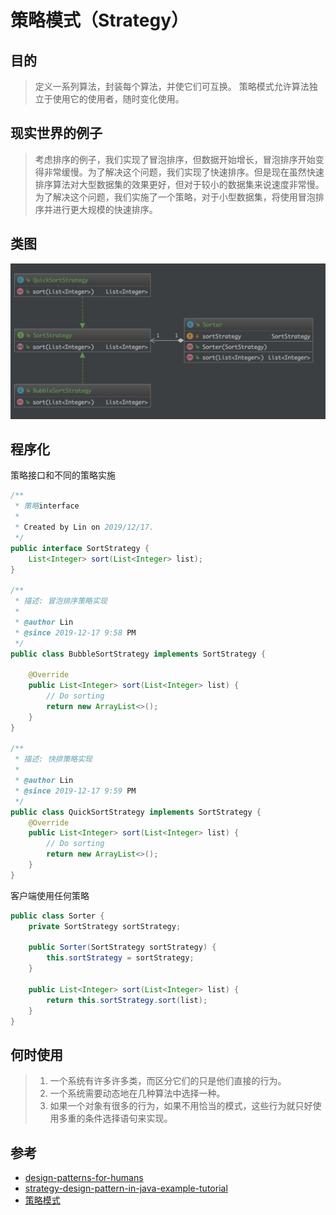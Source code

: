 # 策略模式（Strategy）

## 目的

> 定义一系列算法，封装每个算法，并使它们可互换。
> 策略模式允许算法独立于使用它的使用者，随时变化使用。

## 现实世界的例子

> 考虑排序的例子，我们实现了冒泡排序，但数据开始增长，冒泡排序开始变得非常缓慢。为了解决这个问题，我们实现了快速排序。但是现在虽然快速排序算法对大型数据集的效果更好，但对于较小的数据集来说速度非常慢。为了解决这个问题，我们实施了一个策略，对于小型数据集，将使用冒泡排序并进行更大规模的快速排序。

## 类图

![strategy class diagrams](../img/stategy.jpg)

## 程序化

策略接口和不同的策略实施

```java
/**
 * 策略interface
 *
 * Created by Lin on 2019/12/17.
 */
public interface SortStrategy {
    List<Integer> sort(List<Integer> list);
}

/**
 * 描述: 冒泡排序策略实现
 *
 * @author Lin
 * @since 2019-12-17 9:58 PM
 */
public class BubbleSortStrategy implements SortStrategy {

    @Override
    public List<Integer> sort(List<Integer> list) {
        // Do sorting
        return new ArrayList<>();
    }
}

/**
 * 描述: 快排策略实现
 *
 * @author Lin
 * @since 2019-12-17 9:59 PM
 */
public class QuickSortStrategy implements SortStrategy {
    @Override
    public List<Integer> sort(List<Integer> list) {
        // Do sorting
        return new ArrayList<>();
    }
}
```

客户端使用任何策略

```java
public class Sorter {
    private SortStrategy sortStrategy;

    public Sorter(SortStrategy sortStrategy) {
        this.sortStrategy = sortStrategy;
    }

    public List<Integer> sort(List<Integer> list) {
        return this.sortStrategy.sort(list);
    }
}
```

## 何时使用

> 1. 一个系统有许多许多类，而区分它们的只是他们直接的行为。
> 2. 一个系统需要动态地在几种算法中选择一种。
> 3. 如果一个对象有很多的行为，如果不用恰当的模式，这些行为就只好使用多重的条件选择语句来实现。

## 参考

* [design-patterns-for-humans](https://github.com/kamranahmedse/design-patterns-for-humans)
* [strategy-design-pattern-in-java-example-tutorial](https://www.journaldev.com/1754/strategy-design-pattern-in-java-example-tutorial)
* [策略模式](https://www.runoob.com/design-pattern/strategy-pattern.html)

